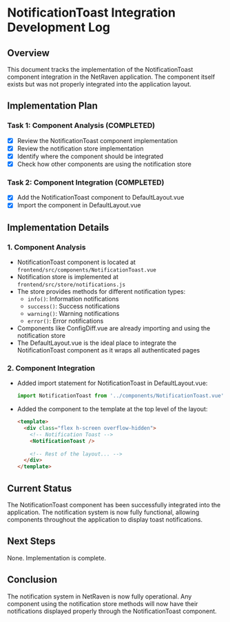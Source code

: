 # NotificationToast Integration Development Log

## Overview
This document tracks the implementation of the NotificationToast component integration in the NetRaven application. The component itself exists but was not properly integrated into the application layout.

## Implementation Plan

### Task 1: Component Analysis (COMPLETED)
- [x] Review the NotificationToast component implementation
- [x] Review the notification store implementation
- [x] Identify where the component should be integrated
- [x] Check how other components are using the notification store

### Task 2: Component Integration (COMPLETED)
- [x] Add the NotificationToast component to DefaultLayout.vue
- [x] Import the component in DefaultLayout.vue

## Implementation Details

### 1. Component Analysis
- NotificationToast component is located at `frontend/src/components/NotificationToast.vue`
- Notification store is implemented at `frontend/src/store/notifications.js`
- The store provides methods for different notification types:
  - `info()`: Information notifications
  - `success()`: Success notifications
  - `warning()`: Warning notifications
  - `error()`: Error notifications
- Components like ConfigDiff.vue are already importing and using the notification store
- The DefaultLayout.vue is the ideal place to integrate the NotificationToast component as it wraps all authenticated pages

### 2. Component Integration
- Added import statement for NotificationToast in DefaultLayout.vue:
  ```javascript
  import NotificationToast from '../components/NotificationToast.vue';
  ```
- Added the component to the template at the top level of the layout:
  ```html
  <template>
    <div class="flex h-screen overflow-hidden">
      <!-- Notification Toast -->
      <NotificationToast />
      
      <!-- Rest of the layout... -->
    </div>
  </template>
  ```

## Current Status
The NotificationToast component has been successfully integrated into the application. The notification system is now fully functional, allowing components throughout the application to display toast notifications.

## Next Steps
None. Implementation is complete.

## Conclusion
The notification system in NetRaven is now fully operational. Any component using the notification store methods will now have their notifications displayed properly through the NotificationToast component. 